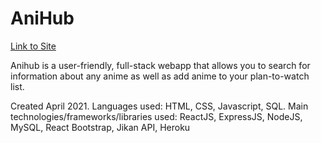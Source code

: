 # AniHub
[Link to Site](https://anihub-app.herokuapp.com/)

Anihub is a user-friendly, full-stack webapp that allows you to search for information about any anime as well as add anime to your plan-to-watch list.

Created April 2021.
Languages used: HTML, CSS, Javascript, SQL.
Main technologies/frameworks/libraries used: ReactJS, ExpressJS, NodeJS, MySQL, React Bootstrap, Jikan API, Heroku
